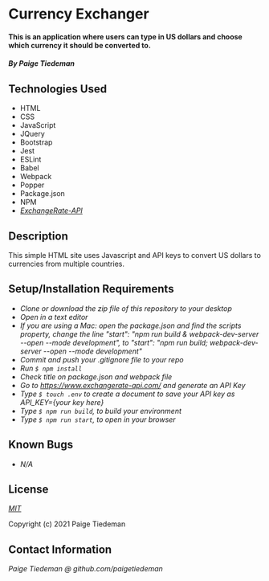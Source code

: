 # Currency Exchanger

#### This is an application where users can type in US dollars and choose which currency it should be converted to.

#### _By Paige Tiedeman_

## Technologies Used

* HTML
* CSS
* JavaScript
* JQuery
* Bootstrap
* Jest
* ESLint
* Babel
* Webpack
* Popper
* Package.json
* NPM
* _[ExchangeRate-API](https://www.exchangerate-api.com/)_


## Description

This simple HTML site uses Javascript and API keys to convert US dollars to currencies from multiple countries.

## Setup/Installation Requirements

* _Clone or download the zip file of this repository to your desktop_
* _Open in a text editor_
* _If you are using a Mac: open the package.json and find the scripts property, change the line "start": "npm run build & webpack-dev-server --open --mode development",
to "start": "npm run build; webpack-dev-server --open --mode development"_
* _Commit and push your .gitignore file to your repo_
* _Run `$ npm install`_
* _Check title on package.json and webpack file_
* _Go to https://www.exchangerate-api.com/ and generate an API Key_
* _Type `$ touch .env` to create a document to save your API key as API_KEY={your key here}_
* _Type `$ npm run build`, to build your environment_
* _Type `$ npm run start`, to open in your browser_

## Known Bugs

* _N/A_

## License

_[MIT](https://opensource.org/licenses/MIT)_  

Copyright (c) 2021 Paige Tiedeman

## Contact Information

_Paige Tiedeman @ github.com/paigetiedeman_
